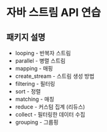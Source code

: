
# 자바 스트림 API 연습

## 패키지 설명
* looping - 반복자 스트림
* parallel - 병렬 스트림
* mapping - 매핑
* create_stream - 스트림 생성 방법
* filtering - 필터링
* sort - 정렬
* matching - 매칭
* reduce - 커스텀 집계 (리듀스)
* collect - 필터링한 데이터 수집
* grouping - 그룹핑
